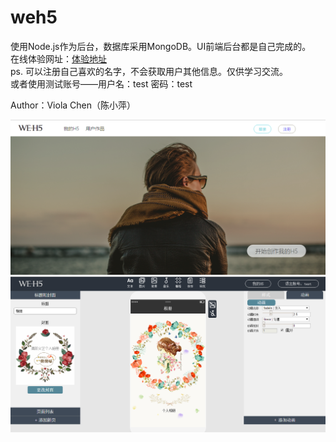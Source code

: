 # weh5  
使用Node.js作为后台，数据库采用MongoDB。UI前端后台都是自己完成的。  
在线体验网址：[体验地址](http://www.violachen.cn:3000/)  
ps. 可以注册自己喜欢的名字，不会获取用户其他信息。仅供学习交流。  
    或者使用测试账号——用户名：test 密码：test  
      
Author：Viola Chen（陈小萍）  


![](https://github.com/ChenXiaoping0708/weh5/blob/master/issue/1.png)  
![](https://github.com/ChenXiaoping0708/weh5/blob/master/issue/2.png)  
